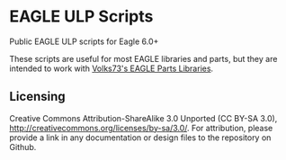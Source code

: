 EAGLE ULP Scripts 
=================

Public EAGLE ULP scripts for Eagle 6.0+

These scripts are useful for most EAGLE libraries and parts, but they are intended to work with [Volks73's EAGLE Parts Libraries](https://github.com/volks73/eagle-libraries).

Licensing
---------

Creative Commons Attribution-ShareAlike 3.0 Unported (CC BY-SA 3.0), http://creativecommons.org/licenses/by-sa/3.0/. For attribution, please provide a link in any documentation or design files to the repository on Github.
